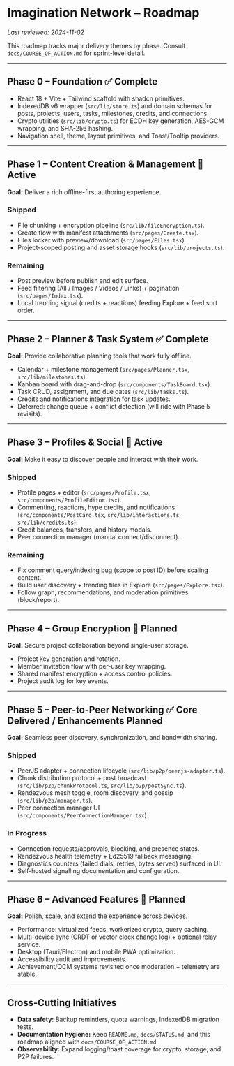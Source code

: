 # Imagination Network – Roadmap

_Last reviewed: 2024-11-02_

This roadmap tracks major delivery themes by phase. Consult `docs/COURSE_OF_ACTION.md` for sprint-level detail.

---

## Phase 0 – Foundation ✅ Complete
- React 18 + Vite + Tailwind scaffold with shadcn primitives.
- IndexedDB v6 wrapper (`src/lib/store.ts`) and domain schemas for posts, projects, users, tasks, milestones, credits, and connections.
- Crypto utilities (`src/lib/crypto.ts`) for ECDH key generation, AES-GCM wrapping, and SHA-256 hashing.
- Navigation shell, theme, layout primitives, and Toast/Tooltip providers.

---

## Phase 1 – Content Creation & Management 🚧 Active
**Goal:** Deliver a rich offline-first authoring experience.

### Shipped
- File chunking + encryption pipeline (`src/lib/fileEncryption.ts`).
- Create flow with manifest attachments (`src/pages/Create.tsx`).
- Files locker with preview/download (`src/pages/Files.tsx`).
- Project-scoped posting and asset storage hooks (`src/lib/projects.ts`).

### Remaining
- Post preview before publish and edit surface.
- Feed filtering (All / Images / Videos / Links) + pagination (`src/pages/Index.tsx`).
- Local trending signal (credits + reactions) feeding Explore + feed sort order.

---

## Phase 2 – Planner & Task System ✅ Complete
**Goal:** Provide collaborative planning tools that work fully offline.

- Calendar + milestone management (`src/pages/Planner.tsx`, `src/lib/milestones.ts`).
- Kanban board with drag-and-drop (`src/components/TaskBoard.tsx`).
- Task CRUD, assignment, and due dates (`src/lib/tasks.ts`).
- Credits and notifications integration for task updates.
- Deferred: change queue + conflict detection (will ride with Phase 5 revisits).

---

## Phase 3 – Profiles & Social 🚀 Active
**Goal:** Make it easy to discover people and interact with their work.

### Shipped
- Profile pages + editor (`src/pages/Profile.tsx`, `src/components/ProfileEditor.tsx`).
- Commenting, reactions, hype credits, and notifications (`src/components/PostCard.tsx`, `src/lib/interactions.ts`, `src/lib/credits.ts`).
- Credit balances, transfers, and history modals.
- Peer connection manager (manual connect/disconnect).

### Remaining
- Fix comment query/indexing bug (scope to post ID) before scaling content.
- Build user discovery + trending tiles in Explore (`src/pages/Explore.tsx`).
- Follow graph, recommendations, and moderation primitives (block/report).

---

## Phase 4 – Group Encryption 🔐 Planned
**Goal:** Secure project collaboration beyond single-user storage.

- Project key generation and rotation.
- Member invitation flow with per-user key wrapping.
- Shared manifest encryption + access control policies.
- Project audit log for key events.

---

## Phase 5 – Peer-to-Peer Networking ✅ Core Delivered / Enhancements Planned
**Goal:** Seamless peer discovery, synchronization, and bandwidth sharing.

### Shipped
- PeerJS adapter + connection lifecycle (`src/lib/p2p/peerjs-adapter.ts`).
- Chunk distribution protocol + post broadcast (`src/lib/p2p/chunkProtocol.ts`, `src/lib/p2p/postSync.ts`).
- Rendezvous mesh toggle, room discovery, and gossip (`src/lib/p2p/manager.ts`).
- Peer connection manager UI (`src/components/PeerConnectionManager.tsx`).

### In Progress
- Connection requests/approvals, blocking, and presence states.
- Rendezvous health telemetry + Ed25519 fallback messaging.
- Diagnostics counters (failed dials, retries, bytes served) surfaced in UI.
- Self-hosted signalling documentation and configuration.

---

## Phase 6 – Advanced Features 🌅 Planned
**Goal:** Polish, scale, and extend the experience across devices.

- Performance: virtualized feeds, workerized crypto, query caching.
- Multi-device sync (CRDT or vector clock change log) + optional relay service.
- Desktop (Tauri/Electron) and mobile PWA optimization.
- Accessibility audit and improvements.
- Achievement/QCM systems revisited once moderation + telemetry are stable.

---

## Cross-Cutting Initiatives
- **Data safety:** Backup reminders, quota warnings, IndexedDB migration tests.
- **Documentation hygiene:** Keep `README.md`, `docs/STATUS.md`, and this roadmap aligned with `docs/COURSE_OF_ACTION.md`.
- **Observability:** Expand logging/toast coverage for crypto, storage, and P2P failures.

